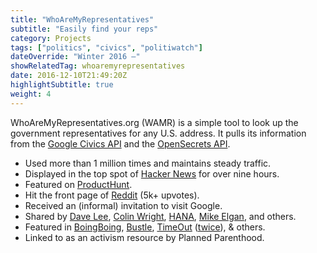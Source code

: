 ```yaml
---
title: "WhoAreMyRepresentatives"
subtitle: "Easily find your reps"
category: Projects
tags: ["politics", "civics", "politiwatch"]
dateOverride: "Winter 2016 –"
showRelatedTag: whoaremyrepresentatives
date: 2016-12-10T21:49:20Z
highlightSubtitle: true
weight: 4
---
```


WhoAreMyRepresentatives.org (WAMR) is a simple tool to look up the government representatives for any U.S. address. It pulls its information from the [Google Civics API](https://developers.google.com/civic-information) and the [OpenSecrets API](http://www.opensecrets.org/).

- Used more than 1 million times and maintains steady traffic.
- Displayed in the top spot of [Hacker News](https://news.ycombinator.com/item?id=13282847) for over nine hours.
- Featured on [ProductHunt](https://www.producthunt.com/posts/whoaremyrepresentatives).
- Hit the front page of [Reddit](https://www.reddit.com/r/InternetIsBeautiful/comments/5kyn35/enter_your_address_and_out_everyone_who/) (5k+ upvotes).
- Received an (informal) invitation to visit Google.
- Shared by [Dave Lee](https://twitter.com/DaveLeeBBC/status/814865319290425344), [Colin Wright](https://twitter.com/colinismyname/status/814907573522591744), [HANA](https://twitter.com/HANAtruly/status/823653522084216832), [Mike Elgan](https://twitter.com/MikeElgan/status/815750507738206208), and others.
- Featured in [BoingBoing](https://boingboing.net/2017/01/03/find-out-who-represents-you-in.html), [Bustle](https://www.bustle.com/p/how-to-call-your-representative-urge-them-to-boycott-the-inauguration-31044), [TimeOut](https://www.timeout.com/usa/blog/check-out-this-site-to-easily-find-out-who-your-representatives-are-and-how-to-contact-them-012517) ([twice](https://www.timeout.com/newyork/blog/15-things-you-can-do-after-the-womens-march-to-stay-engaged-in-nyc-012417)), & others.
- Linked to as an activism resource by Planned Parenthood.
